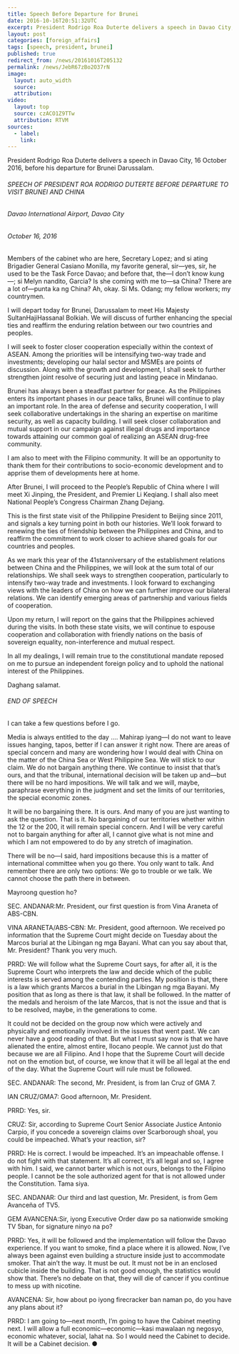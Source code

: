 ```yaml
---
title: Speech Before Departure for Brunei
date: 2016-10-16T20:51:32UTC
excerpt: President Rodrigo Roa Duterte delivers a speech in Davao City, 16 October 2016, before his departure for Brunei Darussalam.
layout: post
categories: [foreign_affairs]
tags: [speech, president, brunei]
published: true
redirect_from: /news/20161016T205132
permalink: /news/JebR67zBo2O37rN
image:
  layout: auto_width
  source: 
  attribution: 
video:
  layout: top
  source: czACO1Z9TTw
  attribution: RTVM
sources:
  - label:
    link:
---
```


President Rodrigo Roa Duterte delivers a speech in Davao City, 16 October 2016, before his departure for Brunei Darussalam.

###### SPEECH OF PRESIDENT ROA RODRIGO DUTERTE BEFORE DEPARTURE TO VISIT BRUNEI AND CHINA

###### Davao International Airport, Davao City

###### October 16, 2016 

Members of the cabinet who are here, Secretary Lopez; and si ating Brigadier General Casiano Monilla, my favorite general, sir—yes, sir, he used to be the Task Force Davao; and before that, the—I don’t know kung—; si Melyn nandito, Garcia? Is she coming with me to—sa China? There are a lot of—punta ka ng China? Ah, okay. Si Ms. Odang; my fellow workers; my countrymen.

I will depart today for Brunei, Darussalam to meet His Majesty SultanHajiHassanal Bolkiah. We will discuss of further enhancing the special ties and reaffirm the enduring relation between our two countries and peoples. 

I will seek to foster closer cooperation especially within the context of ASEAN. Among the priorities will be intensifying two-way trade and investments; developing our halal sector and MSMEs are points of discussion. Along with the growth and development, I shall seek to further strengthen joint resolve of securing just and lasting peace in Mindanao.

Brunei has always been a steadfast partner for peace. As the Philippines enters its important phases in our peace talks, Brunei will continue to play an important role. In the area of defense and security cooperation, I will seek collaborative undertakings in the sharing an expertise on maritime security, as well as capacity building. I will seek closer collaboration and mutual support in our campaign against illegal drugs and importance towards attaining our common goal of realizing an ASEAN drug-free community.

I am also to meet with the Filipino community. It will be an opportunity to thank them for their contributions to socio-economic development and to apprise them of developments here at home.

After Brunei, I will proceed to the People’s Republic of China where I will meet Xi Jinping, the President, and Premier Li Keqiang. I shall also meet National People’s Congress Chairman Zhang Dejiang.

This is the first state visit of the Philippine President to Beijing since 2011, and signals a key turning point in both our histories. We’ll look forward to renewing the ties of friendship between the Philippines and China, and to reaffirm the commitment to work closer to achieve shared goals for our countries and peoples.

As we mark this year of the 41stanniversary of the establishment relations between China and the Philippines, we will look at the sum total of our relationships. We shall seek ways to strengthen cooperation, particularly to intensify two-way trade and investments. I look forward to exchanging views with the leaders of China on how we can further improve our bilateral relations. We can identify emerging areas of partnership and various fields of cooperation.

Upon my return, I will report on the gains that the Philippines achieved during the visits. In both these state visits, we will continue to espouse cooperation and collaboration with friendly nations on the basis of sovereign equality, non-interference and mutual respect. 

In all my dealings, I will remain true to the constitutional mandate reposed on me to pursue an independent foreign policy and to uphold the national interest of the Philippines.

Daghang salamat.

###### END OF SPEECH

I can take a few questions before I go. 

Media is always entitled to the day .... Mahirap iyang—I do not want to leave issues hanging, tapos, better if I can answer it right now. There are areas of special concern and many are wondering how I would deal with China on the matter of the China Sea or West Philippine Sea. We will stick to our claim. We do not bargain anything there. We continue to insist that that’s ours, and that the tribunal, international decision will be taken up and—but there will be no hard impositions. We will talk and we will, maybe, paraphrase everything in the judgment and set the limits of our territories, the special economic zones.

It will be no bargaining there. It is ours. And many of you are just wanting to ask the question. That is it. No bargaining of our territories whether within the 12 or the 200, it will remain special concern. And I will be very careful not to bargain anything for after all, I cannot give what is not mine and which I am not empowered to do by any stretch of imagination.

There will be no—I said, hard impositions because this is a matter of international committee when you go there. You only want to talk. And remember there are only two options: We go to trouble or we talk. We cannot choose the path there in between.

Mayroong question ho?

SEC. ANDANAR:Mr. President, our first question is from Vina Araneta of ABS-CBN.

VINA ARANETA/ABS-CBN: Mr. President, good afternoon. We received po information that the Supreme Court might decide on Tuesday about the Marcos burial at the Libingan ng mga Bayani. What can you say about that, Mr. President? Thank you very much.

PRRD: We will follow what the Supreme Court says, for after all, it is the Supreme Court who interprets the law and decide which of the public interests is served among the contending parties. My position is that, there is a law which grants Marcos a burial in the Libingan ng mga Bayani. My position that as long as there is that law, it shall be followed. In the matter of the medals and heroism of the late Marcos, that is not the issue and that is to be resolved, maybe, in the generations to come.

It could not be decided on the group now which were actively and physically and emotionally involved in the issues that went past. We can never have a good reading of that. But what I must say now is that we have alienated the entire, almost entire, Ilocano people. We cannot just do that because we are all Filipino. And I hope that the Supreme Court will decide not on the emotion but, of course, we know that it will be all legal at the end of the day. What the Supreme Court will rule must be followed.

SEC. ANDANAR: The second, Mr. President, is from Ian Cruz of GMA 7.

IAN CRUZ/GMA7: Good afternoon, Mr. President.

PRRD: Yes, sir.

CRUZ: Sir, according to Supreme Court Senior Associate Justice Antonio Carpio, if you concede a sovereign claims over Scarborough shoal, you could be impeached. What’s your reaction, sir?

PRRD: He is correct. I would be impeached. It’s an impeachable offense. I do not fight with that statement. It’s all correct, it’s all legal and so, I agree with him. I said, we cannot barter which is not ours, belongs to the Filipino people. I cannot be the sole authorized agent for that is not allowed under the Constitution. Tama siya.

SEC. ANDANAR: Our third and last question, Mr. President, is from Gem Avanceña of TV5.

GEM AVANCENA:Sir, iyong Executive Order daw po sa nationwide smoking 
TV 5ban, for signature ninyo na po?

PRRD: Yes, it will be followed and the implementation will follow the Davao experience. If you want to smoke, find a place where it is allowed. Now, I’ve always been against even building a structure inside just to accommodate smoker. That ain’t the way. It must be out. It must not be in an enclosed cubicle inside the building. That is not good enough, the statistics would show that. There’s no debate on that, they will die of cancer if you continue to mess up with nicotine.

AVANCENA: Sir, how about po iyong firecracker ban naman po, do you have any plans about it?

PRRD: I am going to—next month, I’m going to have the Cabinet meeting next. I will allow a full economic—economic—kasi mawalaan ng negosyo, economic whatever, social, lahat na. So I would need the Cabinet to decide. It will be a Cabinet decision.
&#x25cf;


